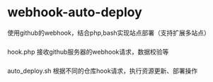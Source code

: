 # webhook-auto-deploy
使用github的webhook，结合php,bash实现站点部署（支持扩展多站点）

###
hook.php 接收github服务器的webhook请求，数据校验等

###
auto_deploy.sh  根据不同的仓库hook请求，执行资源更新、部署操作
